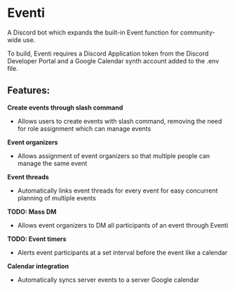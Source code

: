 # Eventi #

A Discord bot which expands the built-in Event function for community-wide use.

To build, Eventi requires a Discord Application token from the Discord Developer Portal and a Google Calendar synth account added to the .env file.

## Features: ##
**Create events through slash command**
- Allows users to create events with slash command, removing the need for role assignment which can manage events

**Event organizers**
- Allows assignment of event organizers so that multiple people can manage the same event

**Event threads**
- Automatically links event threads for every event for easy concurrent planning of multiple events

**TODO: Mass DM**
- Allows event organizers to DM all participants of an event through Eventi

**TODO: Event timers**
- Alerts event participants at a set interval before the event like a calendar

**Calendar integration**
- Automatically syncs server events to a server Google calendar
